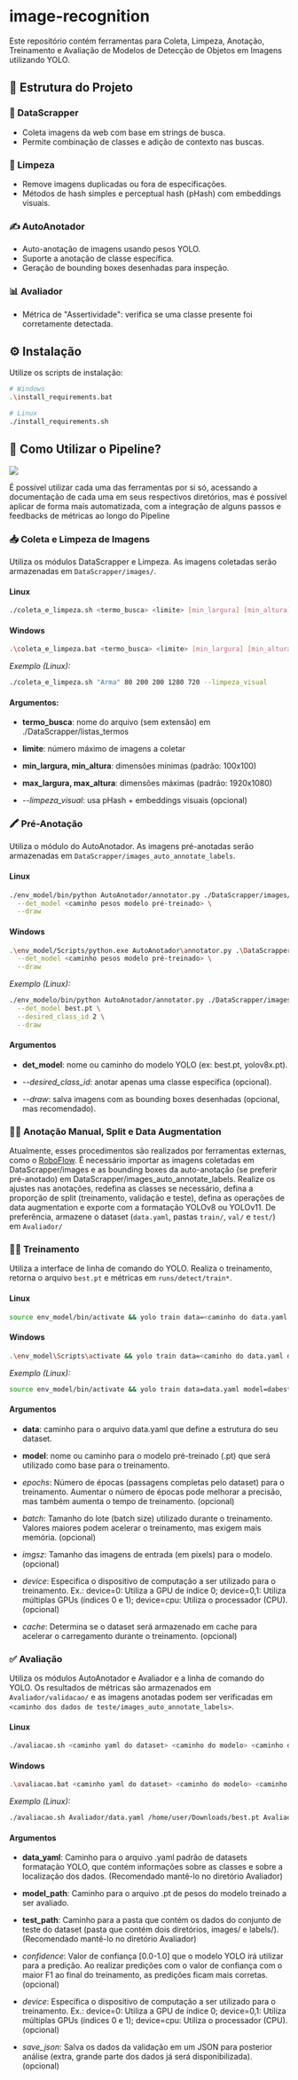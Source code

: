 # image-recognition
Este repositório contém ferramentas para Coleta, Limpeza, Anotação, Treinamento e Avaliação de Modelos de Detecção de Objetos em Imagens utilizando YOLO.

## 🔧 Estrutura do Projeto

### 📂 DataScrapper
- Coleta imagens da web com base em strings de busca.
- Permite combinação de classes e adição de contexto nas buscas.

### 🧹 Limpeza
- Remove imagens duplicadas ou fora de especificações.
- Métodos de hash simples e perceptual hash (pHash) com embeddings visuais.

### ✍️ AutoAnotador
- Auto-anotação de imagens usando pesos YOLO.
- Suporte a anotação de classe específica.
- Geração de bounding boxes desenhadas para inspeção.

### 📊 Avaliador
- Métrica de "Assertividade": verifica se uma classe presente foi corretamente detectada.

## ⚙️ Instalação

Utilize os scripts de instalação:

```bash
# Windows
.\install_requirements.bat

# Linux
./install_requirements.sh
```

## 🧩 Como Utilizar o Pipeline?

![](Pipeline.png)

É possível utilizar cada uma das ferramentas por si só, acessando a documentação de cada uma em seus respectivos diretórios, mas é possível aplicar de forma mais automatizada, com a integração de alguns passos e feedbacks de métricas ao longo do Pipeline

### 📥 Coleta e Limpeza de Imagens
Utiliza os módulos DataScrapper e Limpeza. As imagens coletadas serão armazenadas em `DataScrapper/images/`.
#### Linux
```bash
./coleta_e_limpeza.sh <termo_busca> <limite> [min_largura] [min_altura] [max_largura] [max_altura] [--limpeza_visual]
```
#### Windows
```bash
.\coleta_e_limpeza.bat <termo_busca> <limite> [min_largura] [min_altura] [max_largura] [max_altura] [--limpeza_visual]
```
*Exemplo (Linux):*
```bash
./coleta_e_limpeza.sh "Arma" 80 200 200 1280 720 --limpeza_visual
```
#### Argumentos:

- **termo_busca**: nome do arquivo (sem extensão) em ./DataScrapper/listas_termos

- **limite**: número máximo de imagens a coletar

- **min_largura, min_altura**: dimensões mínimas (padrão: 100x100)

- **max_largura, max_altura**: dimensões máximas (padrão: 1920x1080)

- *--limpeza_visual*: usa pHash + embeddings visuais (opcional)

### 🖍️ Pré-Anotação
Utiliza o módulo do AutoAnotador. As imagens pré-anotadas serão armazenadas em `DataScrapper/images_auto_annotate_labels`.
#### Linux
```bash
./env_model/bin/python AutoAnotador/annotator.py ./DataScrapper/images/ \
  --det_model <caminho pesos modelo pré-treinado> \
  --draw
```
#### Windows
```bash
.\env_model/Scripts/python.exe AutoAnotador\annotator.py .\DataScrapper\images\ \
  --det_model <caminho pesos modelo pré-treinado> \
  --draw
```

*Exemplo (Linux):*
```bash
./env_modelo/bin/python AutoAnotador/annotator.py ./DataScrapper/images/ \
  --det_model best.pt \
  --desired_class_id 2 \
  --draw
```
#### Argumentos

- **det_model**: nome ou caminho do modelo YOLO (ex: best.pt, yolov8x.pt).

- *--desired_class_id*: anotar apenas uma classe específica (opcional).

- *--draw*: salva imagens com as bounding boxes desenhadas (opcional, mas recomendado).

### 🧑‍🏫 Anotação Manual, Split e Data Augmentation
Atualmente, esses procedimentos são realizados por ferramentas externas, como o [RoboFlow](https://app.roboflow.com). É necessário importar as imagens coletadas em DataScrapper/images e as bounding boxes da auto-anotação (se preferir pré-anotado) em DataScrapper/images_auto_annotate_labels. Realize os ajustes nas anotações, redefina as classes se necessário, defina a proporção de split (treinamento, validação e teste), defina as operações de data augmentation e exporte com a formatação YOLOv8 ou YOLOv11. De preferência, armazene o dataset (`data.yaml`, pastas `train/`, `val/` e `test/`) em `Avaliador/`

### 🏋️‍♂️ Treinamento
Utiliza a interface de linha de comando do YOLO. Realiza o treinamento, retorna o arquivo `best.pt` e métricas em `runs/detect/train*`.
#### Linux
```bash
source env_model/bin/activate && yolo train data=<caminho do data.yaml do seu dataset> model=<caminho dos pesos .pt> epochs=<num epocas> batch=<tamanho do batch> imgsz=<dimensoes imagem> device=<dispositivo utilizado> cache=<True ou False>
```
#### Windows
```bash
.\env_model\Scripts\activate && yolo train data=<caminho do data.yaml do seu dataset> model=<caminho dos pesos .pt> epochs=<num epocas> batch=<tamanho do batch> imgsz=<dimensoes imagem> device=<dispositivo utilizado> cache=<True ou False>
```

*Exemplo (Linux):*
```bash
source env_model/bin/activate && yolo train data=data.yaml model=dabest.pt epochs=5000 batch=16 imgsz=640 device=0,1,2 cache=True && deactivate
```

#### Argumentos
- **data**: caminho para o arquivo data.yaml que define a estrutura do seu dataset.

- **model**: nome ou caminho para o modelo pré-treinado (.pt) que será utilizado como base para o treinamento.

- *epochs*: Número de épocas (passagens completas pelo dataset) para o treinamento. Aumentar o número de épocas pode melhorar a precisão, mas também aumenta o tempo de treinamento.​ (opcional)

- *batch*: Tamanho do lote (batch size) utilizado durante o treinamento. Valores maiores podem acelerar o treinamento, mas exigem mais memória.​ (opcional)

- *imgsz*: Tamanho das imagens de entrada (em pixels) para o modelo. (opcional)

- *device*: Especifica o dispositivo de computação a ser utilizado para o treinamento. Ex.: device=0: Utiliza a GPU de índice 0; device=0,1: Utiliza múltiplas GPUs (índices 0 e 1); device=cpu: Utiliza o processador (CPU). (opcional)

- *cache*: Determina se o dataset será armazenado em cache para acelerar o carregamento durante o treinamento. (opcional)

### ✅ Avaliação
Utiliza os módulos AutoAnotador e Avaliador e a linha de comando do YOLO. Os resultados de métricas são armazenados em `Avaliador/validacao/` e as imagens anotadas podem ser verificadas em `<caminho dos dados de teste/images_auto_annotate_labels>`. 
#### Linux
```bash
./avaliacao.sh <caminho yaml do dataset> <caminho do modelo> <caminho dos dados de teste> [confidence] [device] [save_json]
```
#### Windows
```bash
.\avaliacao.bat <caminho yaml do dataset> <caminho do modelo> <caminho dos dados de teste> [confidence] [device] [save_json]
```
*Exemplo (Linux):*
```bash
./avaliacao.sh Avaliador/data.yaml /home/user/Downloads/best.pt Avaliador/test/
```

#### Argumentos
- **data_yaml**: Caminho para o arquivo .yaml padrão de datasets formatação YOLO, que contém informações sobre as classes e sobre a localização dos dados. (Recomendado mantê-lo no diretório Avaliador)

- **model_path**: Caminho para o arquivo .pt de pesos do modelo treinado a ser avaliado.

- **test_path**: Caminho para a pasta que contém os dados do conjunto de teste do dataset (pasta que contém dois diretórios, images/ e labels/). (Recomendado mantê-lo no diretório Avaliador)

- *confidence*: Valor de confiança [0.0-1.0] que o modelo YOLO irá utilizar para a predição. Ao realizar predições com o valor de confiança com o maior F1 ao final do treinamento, as predições ficam mais corretas. (opcional)

- *device*: Especifica o dispositivo de computação a ser utilizado para o treinamento. Ex.: device=0: Utiliza a GPU de índice 0; device=0,1: Utiliza múltiplas GPUs (índices 0 e 1); device=cpu: Utiliza o processador (CPU). (opcional)

- *save_json*: Salva os dados da validação em um JSON para posterior análise (extra, grande parte dos dados já será disponibilizada). (opcional)